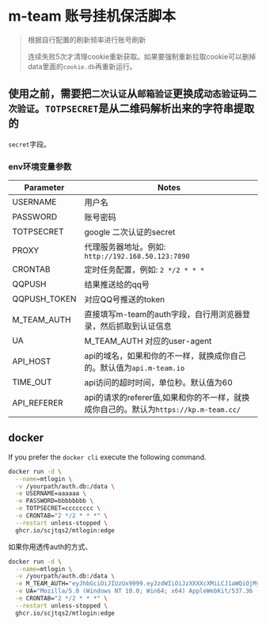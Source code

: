 # m-team 账号挂机保活脚本

> 根据自行配置的刷新频率进行账号刷新
>
> 连续失败5次才清理cookie重新获取。如果要强制重新拉取cookie可以删掉 data里面的`cookie.db`再重新运行。
>

## 使用之前，需要把`二次认证`从`邮箱验证`更换成`动态验证码二次验证`。`TOTPSECRET`是从二维码解析出来的字符串提取的

`secret`字段。

### env环境变量参数

| Parameter    | Notes                                                       |
|--------------|-------------------------------------------------------------|
| USERNAME     | 用户名                                                         |
| PASSWORD     | 账号密码                                                        |
| TOTPSECRET   | google 二次认证的secret                                          |
| PROXY        | 代理服务器地址。例如: `http://192.168.50.123:7890`                    |
| CRONTAB      | 定时任务配置，例如: `2 */2 * * *`                                    |
| QQPUSH       | 结果推送给的qq号                                                   |
| QQPUSH_TOKEN | 对应QQ号推送的token                                               |
| M_TEAM_AUTH  | 直接填写m-team的auth字段，自行用浏览器登录，然后抓取到认证信息                        |
| UA           | M_TEAM_AUTH 对应的user-agent                                   |
| API_HOST     | api的域名，如果和你的不一样，就换成你自己的。默认值为`api.m-team.io`                 |
| TIME_OUT     | api访问的超时时间，单位秒。默认值为60                                       |
| API_REFERER  | api的请求的referer值,如果和你的不一样，就换成你自己的。默认为`https://kp.m-team.cc/` |

## docker

If you prefer the `docker cli` execute the following command.

```bash
docker run -d \
  --name=mtlogin \
  -v /yourpath/auth.db:/data \
  -e USERNAME=aaaaaa \
  -e PASSWORD=bbbbbbbb \
  -e TOTPSECRET=cccccccc \
  -e CRONTAB="2 */2 * * *" \
  --restart unless-stopped \
  ghcr.io/scjtqs2/mtlogin:edge
```

如果你用透传auth的方式、

```bash
docker run -d \
  --name=mtlogin \
  -v /yourpath/auth.db:/data \
  -e M_TEAM_AUTH="eyJhbGciOiJIUzUx9999.eyJzdWIiOiJzXXXXcXMiLCJ1aWQiOjMyNDI5MiwianRpIjoiY2JlNGE1MWUtZWMzOC00MTExLWEzNmYtY2E5N2RmMGI4NzdhIiwiaXNzIjoiaHR0cHM6Ly9hcGkubS10ZWFtLmNjIiwiaWF0IjoxNzE3MzkzMjk1LCJleHAiOjE3MTk5ODUyOTV9.B1dBTSNHcdSHziNqgGs8zlknxc84XXXXXaiRJNyvSLBkarHQiTzdhN-HA-BZf_AaVYhxwHRSmSDfV41PsRwH_Q" \
  -e UA="Mozilla/5.0 (Windows NT 10.0; Win64; x64) AppleWebKit/537.36 (KHTML, like Gecko) Chrome/125.0.0.0 Safari/537.36 Edg/125.0.0.0" \
  -e CRONTAB="2 */2 * * *" \
  --restart unless-stopped \
  ghcr.io/scjtqs2/mtlogin:edge
```